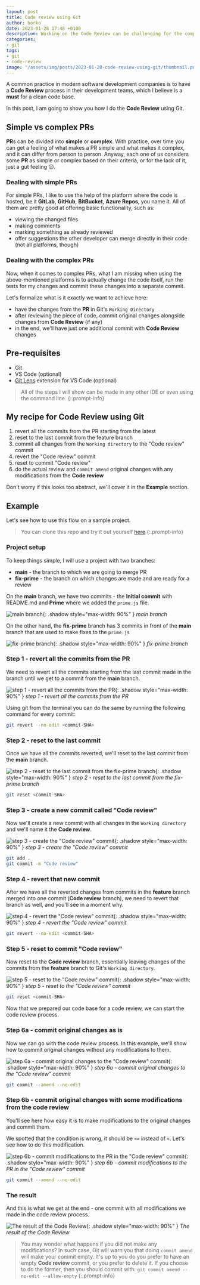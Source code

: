 ```yaml
---
layout: post
title: Code review using Git
author: borko
date: 2023-01-28 17:48 +0100
description: Working on the Code Review can be challenging for the complex PRs. Sometimes it requires you to change the code in place while doing the Code Review. In this post, I am going to show you how I do the Code Review using Git.
categories:
- git
tags:
- git
- code-review
image: "/assets/img/posts/2023-01-28-code-review-using-git/thumbnail.png"
---
```

A common practice in modern software development companies is to have a **Code Review** process in their development teams, which I believe is a **must** for a clean code base.

In this post, I am going to show you how I do the **Code Review** using Git.

## Simple vs complex PRs

**PR**s can be divided into **simple** or **complex**. With practice, over time you can get a feeling of what makes a PR simple and what makes it complex, and it can differ from person to person. Anyway, each one of us considers some **PR** as simple or complex based on their criteria, or for the lack of it, just a gut feeling 😉.

### Dealing with simple PRs

For simple PRs, I like to use the help of the platform where the code is hosted, be it **GitLab**, **GitHub**, **BitBucket**, **Azure Repos**, you name it. All of them are pretty good at offering basic functionality, such as:

- viewing the changed files
- making comments
- marking something as already reviewed 
- offer suggestions the other developer can merge directly in their code (not all platforms, though)

### Dealing with the complex PRs

Now, when it comes to complex PRs, what I am missing when using the above-mentioned platforms is to actually change the code itself, run the tests for my changes and commit these changes into a separate commit.

Let's formalize what is it exactly we want to achieve here:

- have the changes from the **PR** in Git's `Working Directory`
- after reviewing the piece of code, commit original changes alongside changes from **Code Review** (if any)
- in the end, we'll have just one additional commit with **Code Review** changes

## Pre-requisites

- Git
- VS Code (optional)
- [Git Lens](https://marketplace.visualstudio.com/items?itemName=eamodio.gitlens) extension for VS Code (optional)

> All of the steps I will show can be made in any other IDE or even using the command line.
{:.prompt-info}

## My recipe for Code Review using Git

1. revert all the commits from the PR starting from the latest
2. reset to the last commit from the feature branch
3. commit all changes from the `Working directory` to the "Code review" commit
4. revert the "Code review" commit
5. reset to commit "Code review"
6. do the actual review and `commit amend` original changes with any modifications from the **Code review**

Don't worry if this looks too abstract, we'll cover it in the **Example** section.

<!-- ## Steps breakdown

Let's go step-by-step and explain what is happening.

### Step 1 - revert all the commits from the PR starting from the latest

If you have more than one commit in PR, revert the commits starting from the last one and go all the way to the commit from which the branch was created (and do not revert that commit).

The meaning of this step is to bring the code to the same state as before any changes were made. This will be our base for committing the PR changes.

### Step 2 - reset to the last commit from the feature branch

After step 1 we'll have as many "revert" commits as there were original commits on the feature branch after branching. So, if a PR had 3 commits, we'll have 3 "revert" commits.

Once we reset to the last commit from the feature branch, we'll get the changes that are reverting all the commits made on a feature branch (3 in our example) in Git's `Working directory`.

### Step 3 - commit all changes from the `Working directory` to the "Code review" commit

Now we just commit all those "revert" changes to a commit named "Code review". At this point, it looks like this commit is just reverting everything a PR wanted to change.

In the next 2 steps, we are going to fix this.

### Step 4 - revert the "Code review" commit

Again reverting?! Yes! So now we have all the original changes from the PR back again.

The point of this step is to prepare the original changes for the actual Code Review.

### Step 5 - reset to commit "Code review"

And the final preparation step is to reset to the "Code review" commit.

Hope it's clear now that if you commit amend all the changes to a "Code review" commit it will actually be empty!

But if you did any modifications along the way, the "Code review" commit will contain only those modifications you did in a Code Review process.

And that is exactly what we wanted in the first place!

### Step 6 - do the actual Code Review

Now you can go through the code and `commit amend` changes if you approve them, or modify if needed and then `commit amend` original changes with your modifications.

In the end, you will be left with just one additional commit on the PR that contains all the changes you made during the Code Review process. -->

## Example

Let's see how to use this flow on a sample project.

> You can clone this repo and try it out yourself [here](https://github.com/borko-rajkovic/git-code-review)
{:.prompt-info}

### Project setup

To keep things simple, I will use a project with two branches:

- **main** - the branch to which we are going to merge PR
- **fix-prime** - the branch on which changes are made and are ready for a review

On the **main** branch, we have two commits - the **Initial commit** with README.md and **Prime** where we added the `prime.js` file.

![main branch](/assets/img/posts/2023-01-28-code-review-using-git/main_branch.png){: .shadow style="max-width: 90%" }
_main branch_

On the other hand, the **fix-prime** branch has 3 commits in front of the **main** branch that are used to make fixes to the `prime.js`

![fix-prime branch](/assets/img/posts/2023-01-28-code-review-using-git/fix_prime_branch.gif){: .shadow style="max-width: 90%" }
_fix-prime branch_

### Step 1 - revert all the commits from the PR

We need to revert all the commits starting from the last commit made in the branch until we get to a commit from the **main** branch.

![step 1 - revert all the commits from the PR](/assets/img/posts/2023-01-28-code-review-using-git/step_1_revert_all_commits.gif){: .shadow style="max-width: 90%" }
_step 1 - revert all the commits from the PR_

Using git from the terminal you can do the same by running the following command for every commit:

```sh
git revert --no-edit <commit-SHA>
```

### Step 2 - reset to the last commit

Once we have all the commits reverted, we'll reset to the last commit from the **main** branch.

![step 2 - reset to the last commit from the fix-prime branch](/assets/img/posts/2023-01-28-code-review-using-git/step_2_reset_to_last_commit.gif){: .shadow style="max-width: 90%" }
_step 2 - reset to the last commit from the fix-prime branch_

```sh
git reset <commit-SHA>
```

### Step 3 - create a new commit called "Code review"

Now we'll create a new commit with all changes in the `Working directory` and we'll name it the **Code review**.

![step 3 - create the "Code review" commit](/assets/img/posts/2023-01-28-code-review-using-git/step_3_create_code_review_commit.gif){: .shadow style="max-width: 90%" }
_step 3 - create the "Code review" commit_

```sh
git add .
git commit -m "Code review"
```

### Step 4 - revert that new commit

After we have all the reverted changes from commits in the **feature** branch merged into one commit (**Code review** branch), we need to revert that branch as well, and you'll see in a moment why.

![step 4 - revert the "Code review" commit](/assets/img/posts/2023-01-28-code-review-using-git/step_4_revert_code_review_commit.gif){: .shadow style="max-width: 90%" }
_step 4 - revert the "Code review" commit_

```sh
git revert --no-edit <commit-SHA>
```

### Step 5 - reset to commit "Code review"

Now reset to the **Code review** branch, essentially leaving changes of the commits from the **feature** branch to Git's `Working directory`.

![step 5 - reset to the "Code review" commit](/assets/img/posts/2023-01-28-code-review-using-git/step_5_reset_to_code_review_commit.gif){: .shadow style="max-width: 90%" }
_step 5 - reset to the "Code review" commit_

```sh
git reset <commit-SHA>
```

Now that we prepared our code base for a code review, we can start the code review process.

### Step 6a - commit original changes as is

Now we can go with the code review process. In this example, we'll show how to commit original changes without any modifications to them.

![step 6a - commit original changes to the "Code review" commit](/assets/img/posts/2023-01-28-code-review-using-git/step_6_commit_changes_as_is.gif){: .shadow style="max-width: 90%" }
_step 6a - commit original changes to the "Code review" commit_

```sh
git commit --amend --no-edit
```

### Step 6b - commit original changes with some modifications from the code review

You'll see here how easy it is to make modifications to the original changes and commit them.

We spotted that the condition is wrong, it should be `<=` instead of `<`. Let's see how to do this modification.

![step 6b - commit modifications to the PR in the "Code review" commit](/assets/img/posts/2023-01-28-code-review-using-git/step_7_commit_modifications_to_the_pr_in_code_review_commit.gif){: .shadow style="max-width: 90%" }
_step 6b - commit modifications to the PR in the "Code review" commit_

```sh
git commit --amend --no-edit
```

### The result

And this is what we get at the end - one commit with all modifications we made in the code review process.

![The result of the Code Review](/assets/img/posts/2023-01-28-code-review-using-git/step_8_the_result_of_code_review.gif){: .shadow style="max-width: 90%" }
_The result of the Code Review_

> You may wonder what happens if you did not make any modifications? In such case, Git will warn you that doing `commit amend` will make your commit empty. It's up to you do you prefer to have an empty **Code review** commit, or you prefer to delete it.
> If you choose to do the former, then you should commit with: `git commit amend --no-edit --allow-empty`
{:.prompt-info}

